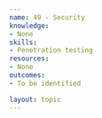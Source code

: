 ```yaml
---
name: 49 - Security
knowledge:
- None
skills:
- Penetration testing
resources:
- None
outcomes:
- To be identified

layout: topic
---
```


